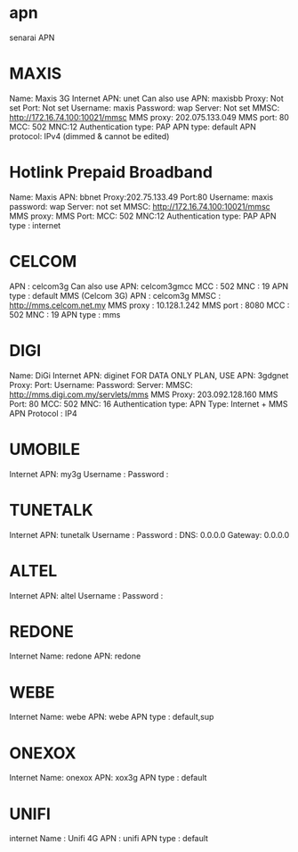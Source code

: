 # apn

senarai APN

# MAXIS
Name: Maxis 3G Internet
APN: unet
Can also use APN: maxisbb
Proxy: Not set
Port: Not set
Username: maxis
Password: wap
Server: Not set
MMSC: http://172.16.74.100:10021/mmsc
MMS proxy: 202.075.133.049
MMS port: 80
MCC: 502
MNC:12
Authentication type: PAP
APN type: default
APN protocol: IPv4 (dimmed & cannot be edited)

# Hotlink Prepaid Broadband
Name: Maxis
APN: bbnet
Proxy:202.75.133.49
Port:80
Username: maxis
password: wap
Server: not set
MMSC: http://172.16.74.100:10021/mmsc
MMS proxy:
MMS Port:
MCC: 502
MNC:12
Authentication type: PAP
APN type : internet

# CELCOM
APN : celcom3g 
Can also use APN: celcom3gmcc
MCC : 502
MNC : 19
APN type : default
MMS (Celcom 3G)
APN : celcom3g
MMSC : http://mms.celcom.net.my
MMS proxy : 10.128.1.242
MMS port : 8080
MCC : 502
MNC : 19
APN type : mms

# DIGI
Name: DiGi Internet
APN: diginet
FOR DATA ONLY PLAN, USE APN: 3gdgnet
Proxy:
Port:
Username:
Password:
Server:
MMSC: http://mms.digi.com.my/servlets/mms
MMS Proxy: 203.092.128.160
MMS Port: 80
MCC: 502
MNC: 16
Authentication type:
APN Type: Internet + MMS
APN Protocol : IP4

# UMOBILE
Internet
APN: my3g
Username : <blank>
Password : <blank>

# TUNETALK
Internet
APN: tunetalk
Username : <blank>
Password : <blank>
DNS: 0.0.0.0
Gateway: 0.0.0.0

# ALTEL
Internet
APN: altel
Username : <blank>
Password : <blank>

# REDONE
Internet
Name: redone
APN: redone

# WEBE
Internet
Name: webe
APN: webe
APN type : default,sup

# ONEXOX
Internet
Name: onexox
APN: xox3g
APN type : default

# UNIFI
internet
Name : Unifi 4G
APN : unifi
APN type : default



